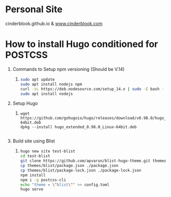 # Personal Site
cinderblook.github.io & www.cinderblook.com

# How to install Hugo conditioned for POSTCSS
1. Commands to Setup npm versioning (Should be V.14)
   1.  ``` bash
       sudo apt update
       sudo apt install nodejs npm
       curl -sL https://deb.nodesource.com/setup_14.x | sudo -E bash -
       sudo apt install nodejs
       ```
2. Setup Hugo 
   1. ```
      wget https://github.com/gohugoio/hugo/releases/download/v0.98.0/hugo_extended_0.98.0_Linux-64bit.deb
      dpkg --install hugo_extended_0.98.0_Linux-64bit.deb
    
3. Build site using Blist
   1. ``` bash
      hugo new site test-blist
      cd test-blist
      git clone https://github.com/apvarun/blist-hugo-theme.git themes/blist
      cp themes/blist/package.json ./package.json
      cp themes/blist/package-lock.json ./package-lock.json
      npm install
      npm i -g postcss-cli
      echo "theme = \"blist\"" >> config.toml
      hugo serve
      ```